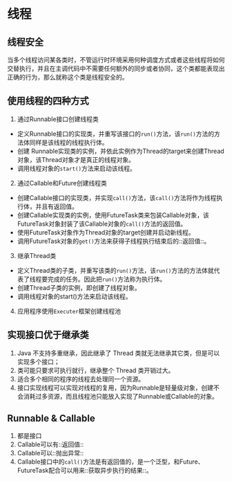 # 线程

## 线程安全
当多个线程访问某各类时，不管运行时环境采用何种调度方式或者这些线程将如何交替执行，并且在主调代码中不需要任何额外的同步或者协同，这个类都能表现出正确的行为，那么就称这个类是线程安全的。

## 使用线程的四种方式
1. 通过Runnable接口创建线程类
- 定义Runnable接口的实现类，并重写该接口的`run()`方法，该`run()`方法的方法体同样是该线程的线程执行体。
- 创建 Runnable实现类的实例，并依此实例作为Thread的target来创建Thread对象，该Thread对象才是真正的线程对象。
- 调用线程对象的`start()`方法来启动该线程。
2. 通过Callable和Future创建线程类
- 创建Callable接口的实现类，并实现`call()`方法，该`call()`方法将作为线程执行体，并且有返回值。
- 创建Callable实现类的实例，使用FutureTask类来包装Callable对象，该FutureTask对象封装了该Callable对象的`call()`方法的返回值。
- 使用FutureTask对象作为Thread对象的target创建并启动新线程。
- 调用FutureTask对象的`get()`方法来获得子线程执行结束后的::返回值::。
3. 继承Thread类
- 定义Thread类的子类，并重写该类的`run()`方法，该`run()`方法的方法体就代表了线程要完成的任务。因此把`run()`方法称为执行体。
- 创建Thread子类的实例，即创建了线程对象。
- 调用线程对象的start()方法来启动该线程。
4. 应用程序使用`Executer`框架创建线程池

## 实现接口优于继承类
1. Java 不支持多重继承，因此继承了 Thread 类就无法继承其它类，但是可以实现多个接口； 
2. 类可能只要求可执行就行，继承整个 Thread 类开销过大。
3. 适合多个相同的程序的线程去处理同一个资源。
4. 接口实现线程可以实现对线程的复用，因为Runnable是轻量级对象，创建不会消耗过多资源，而且线程池只能放入实现了Runnable或Callable的对象。

## Runnable & Callable
1. 都是接口
2. Callable可以有::返回值::
3. Callable可以::抛出异常::
4. Callable接口中的`call()`方法是有返回值的，是一个泛型，和Future、FutureTask配合可以用来::获取异步执行的结果::。